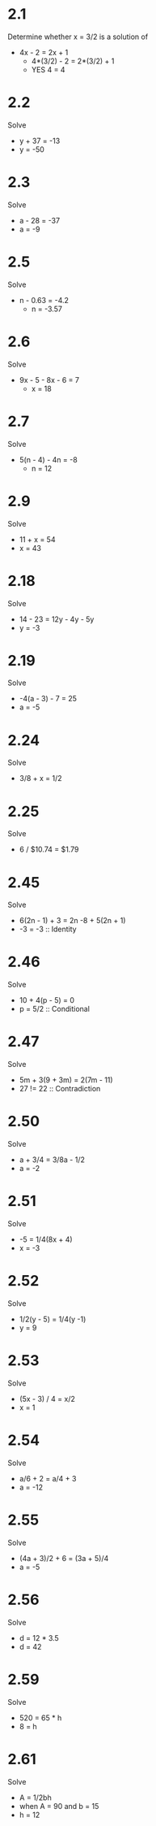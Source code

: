 # 2.1
Determine whether x = 3/2 is a solution of 
- 4x - 2 = 2x + 1
  - 4*(3/2) - 2 = 2*(3/2) + 1
  - YES 4 = 4

# 2.2
Solve
- y + 37 = -13
 - y = -50

# 2.3
Solve
- a - 28 = -37
 - a = -9

# 2.5
Solve
- n - 0.63 = -4.2
  - n = -3.57

# 2.6
Solve
- 9x - 5 - 8x - 6 = 7
  - x = 18

# 2.7
Solve
- 5(n - 4) - 4n = -8
  - n = 12

# 2.9
Solve
- 11 + x = 54
 - x = 43

# 2.18
Solve
- 14 - 23 = 12y - 4y - 5y
 - y = -3

# 2.19
Solve
- -4(a - 3) - 7 = 25
 - a = -5

# 2.24
Solve
- 3/8 + x = 1/2

# 2.25
Solve
- 6 / $10.74 = $1.79

# 2.45
Solve
- 6(2n - 1) + 3 = 2n -8 + 5(2n + 1)
 - -3 = -3 :: Identity

# 2.46
Solve
- 10 + 4(p - 5) = 0
 - p = 5/2 :: Conditional

# 2.47
Solve
- 5m + 3(9 + 3m) = 2(7m - 11)
 - 27 != 22 :: Contradiction

# 2.50
Solve
- a + 3/4 = 3/8a - 1/2
 - a = -2

# 2.51
Solve
- -5 = 1/4(8x + 4)
 - x = -3

# 2.52
Solve
- 1/2(y - 5) = 1/4(y -1)
 - y = 9

# 2.53
Solve
- (5x - 3) / 4 = x/2
 - x = 1

# 2.54
Solve
- a/6 + 2 = a/4 + 3
 - a = -12

# 2.55
Solve
- (4a + 3)/2 + 6 = (3a + 5)/4
 - a = -5

# 2.56
Solve
- d = 12 * 3.5
 - d = 42

# 2.59
Solve
- 520 = 65 * h
 - 8 = h

# 2.61
Solve
- A = 1/2bh
 - when A = 90 and b = 15
  - h = 12

